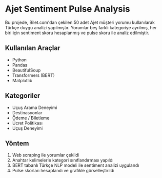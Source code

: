 # Ajet Sentiment Pulse Analysis

Bu projede, Bilet.com'dan çekilen 50 adet Ajet müşteri yorumu kullanılarak Türkçe duygu analizi yapılmıştır. Yorumlar beş farklı kategoriye ayrılmış, her biri için sentiment skoru hesaplanmış ve pulse skoru ile analiz edilmiştir.

## Kullanılan Araçlar
- Python
- Pandas
- BeautifulSoup
- Transformers (BERT)
- Matplotlib

## Kategoriler
- Uçuş Arama Deneyimi
- Destinasyonlar
- Ödeme / Biletleme
- Ücret Politikası
- Uçuş Deneyimi

## Yöntem
1. Web scraping ile yorumlar çekildi
2. Anahtar kelimelerle kategori sınıflandırması yapıldı
3. BERT tabanlı Türkçe NLP modeli ile sentiment analizi uygulandı
4. Pulse skorları hesaplandı ve grafikle görselleştirildi
